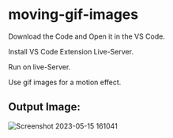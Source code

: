 # moving-gif-images

Download the Code and Open it in the VS Code.

Install VS Code Extension Live-Server.

Run on live-Server.

Use gif images for a motion effect.

## Output Image:

![Screenshot 2023-05-15 161041](https://github.com/rohanmr/moving-images/assets/122428641/1ea6eeb2-a3a2-4f14-aa8b-709b34a736d2)
